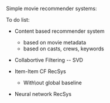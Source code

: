 Simple movie recommender systems:

To do list:
* Content based recommender system
  * based on movie metadata
  * based on casts, crews, keywords

* Collabortive Filtering -- SVD
* Item-Item CF RecSys
  * With\out global baseline

* Neural network RecSys
